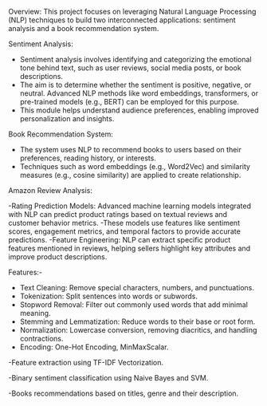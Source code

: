 Overview:
This project focuses on leveraging Natural Language Processing (NLP) techniques to build two interconnected applications: sentiment analysis and a book recommendation system.

Sentiment Analysis:
  
- Sentiment analysis involves identifying and categorizing the emotional tone behind text, such as user reviews, social media posts, or book descriptions.
- The aim is to determine whether the sentiment is positive, negative, or neutral. Advanced NLP methods like word embeddings, transformers, or pre-trained models (e.g., BERT) can be employed for this purpose.
- This module helps understand audience preferences, enabling improved personalization and insights.

Book Recommendation System:

- The system uses NLP to recommend books to users based on their preferences, reading history, or interests.
- Techniques such as word embeddings (e.g., Word2Vec) and similarity measures (e.g., cosine similarity) are applied to create relationship.

Amazon Review Analysis:

-Rating Prediction Models: Advanced machine learning models integrated with NLP can predict product ratings based on textual reviews and customer behavior metrics.
-These models use features like sentiment scores, engagement metrics, and temporal factors to provide accurate predictions.
-Feature Engineering: NLP can extract specific product features mentioned in reviews, helping sellers highlight key attributes and improve product descriptions.

Features:-

- Text Cleaning: Remove special characters, numbers, and punctuations.
- Tokenization: Split sentences into words or subwords.
- Stopword Removal: Filter out commonly used words that add minimal meaning.
- Stemming and Lemmatization: Reduce words to their base or root form.
- Normalization: Lowercase conversion, removing diacritics, and handling contractions.
- Encoding: One-Hot Encoding, MinMaxScalar.

-Feature extraction using TF-IDF Vectorization.

-Binary sentiment classification using Naive Bayes and SVM.

-Books recommendations based on titles, genre and their description.
